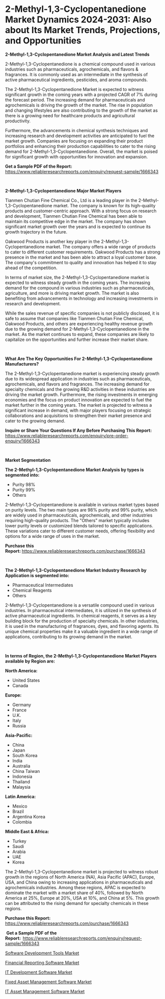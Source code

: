 <p><h1>2-Methyl-1,3-Cyclopentanedione Market Dynamics 2024-2031: Also about Its Market Trends, Projections, and Opportunities</h1></p><p><strong>2-Methyl-1,3-Cyclopentanedione Market Analysis and Latest Trends</strong></p>
<p><p>2-Methyl-1,3-Cyclopentanedione is a chemical compound used in various industries such as pharmaceuticals, agrochemicals, and flavors & fragrances. It is commonly used as an intermediate in the synthesis of active pharmaceutical ingredients, pesticides, and aroma compounds.</p><p>The 2-Methyl-1,3-Cyclopentanedione Market is expected to witness significant growth in the coming years with a projected CAGR of 7% during the forecast period. The increasing demand for pharmaceuticals and agrochemicals is driving the growth of the market. The rise in population and changing lifestyles are also contributing to the growth of the market as there is a growing need for healthcare products and agricultural productivity.</p><p>Furthermore, the advancements in chemical synthesis techniques and increasing research and development activities are anticipated to fuel the market growth. Companies are focusing on expanding their product portfolios and enhancing their production capabilities to cater to the rising demand for 2-Methyl-1,3-Cyclopentanedione. Overall, the market is poised for significant growth with opportunities for innovation and expansion.</p></p>
<p><strong>Get a Sample PDF of the Report:&nbsp;</strong> <a href="https://www.reliableresearchreports.com/enquiry/request-sample/1666343">https://www.reliableresearchreports.com/enquiry/request-sample/1666343</a></p>
<p>&nbsp;</p>
<p><strong>2-Methyl-1,3-Cyclopentanedione Major Market Players</strong></p>
<p><p>Tianmen Chutian Fine Chemical Co., Ltd is a leading player in the 2-Methyl-1,3-Cyclopentanedione market. The company is known for its high-quality products and customer-centric approach. With a strong focus on research and development, Tianmen Chutian Fine Chemical has been able to maintain its competitive edge in the market. The company has shown significant market growth over the years and is expected to continue its growth trajectory in the future.</p><p>Oakwood Products is another key player in the 2-Methyl-1,3-Cyclopentanedione market. The company offers a wide range of products to cater to different customer requirements. Oakwood Products has a strong presence in the market and has been able to attract a loyal customer base. The company's commitment to quality and innovation has helped it to stay ahead of the competition.</p><p>In terms of market size, the 2-Methyl-1,3-Cyclopentanedione market is expected to witness steady growth in the coming years. The increasing demand for the compound in various industries such as pharmaceuticals, agriculture, and more is driving market growth. The market is also benefiting from advancements in technology and increasing investments in research and development.</p><p>While the sales revenue of specific companies is not publicly disclosed, it is safe to assume that companies like Tianmen Chutian Fine Chemical, Oakwood Products, and others are experiencing healthy revenue growth due to the growing demand for 2-Methyl-1,3-Cyclopentanedione in the market. As the market continues to expand, these companies are likely to capitalize on the opportunities and further increase their market share.</p></p>
<p>&nbsp;</p>
<p><strong>What Are The Key Opportunities For 2-Methyl-1,3-Cyclopentanedione Manufacturers?</strong></p>
<p><p>The 2-Methyl-1,3-Cyclopentanedione market is experiencing steady growth due to its widespread application in industries such as pharmaceuticals, agrochemicals, and flavors and fragrances. The increasing demand for specialty chemicals and the growing R&D activities in these industries are driving the market growth. Furthermore, the rising investments in emerging economies and the focus on product innovation are expected to fuel the market further in the coming years. The market is projected to witness a significant increase in demand, with major players focusing on strategic collaborations and acquisitions to strengthen their market presence and cater to the growing demand.</p></p>
<p><strong>Inquire or Share Your Questions If Any Before Purchasing This Report:</strong> <a href="https://www.reliableresearchreports.com/enquiry/pre-order-enquiry/1666343">https://www.reliableresearchreports.com/enquiry/pre-order-enquiry/1666343</a></p>
<p>&nbsp;</p>
<p><strong>Market Segmentation</strong></p>
<p><strong>The 2-Methyl-1,3-Cyclopentanedione Market Analysis by types is segmented into:</strong></p>
<p><ul><li>Purity 98%</li><li>Purity 99%</li><li>Others</li></ul></p>
<p><p>2-Methyl-1,3-Cyclopentanedione is available in various market types based on purity levels. The two main types are 98% purity and 99% purity, which are widely used in pharmaceuticals, agrochemicals, and other industries requiring high-quality products. The "Others" market typically includes lower purity levels or customized blends tailored to specific applications. These variations cater to different customer needs, offering flexibility and options for a wide range of uses in the market.</p></p>
<p><strong>Purchase this Report:&nbsp;</strong><a href="https://www.reliableresearchreports.com/purchase/1666343">https://www.reliableresearchreports.com/purchase/1666343</a></p>
<p>&nbsp;</p>
<p><strong>The 2-Methyl-1,3-Cyclopentanedione Market Industry Research by Application is segmented into:</strong></p>
<p><ul><li>Pharmaceutical Intermediates</li><li>Chemical Reagents</li><li>Others</li></ul></p>
<p><p>2-Methyl-1,3-Cyclopentanedione is a versatile compound used in various industries. In pharmaceutical intermediates, it is utilized in the synthesis of active pharmaceutical ingredients. In chemical reagents, it serves as a key building block for the production of specialty chemicals. In other industries, it is used in the manufacturing of fragrances, dyes, and flavoring agents. Its unique chemical properties make it a valuable ingredient in a wide range of applications, contributing to its growing demand in the market.</p></p>
<p>&nbsp;</p>
<p><strong>In terms of Region, the 2-Methyl-1,3-Cyclopentanedione Market Players available by Region are:</strong></p>
<p>
    <p> <strong> North America: </strong>
        <ul>
            <li>United States</li>
            <li>Canada</li>
        </ul>
        </p> 
    <p> <strong> Europe: </strong>
        <ul>
            <li>Germany</li>
            <li>France</li>
            <li>U.K.</li>
            <li>Italy</li>
            <li>Russia</li>
        </ul>
        </p> 
    <p> <strong> Asia-Pacific: </strong>
        <ul>
            <li>China</li>
            <li>Japan</li>
            <li>South Korea</li>
            <li>India</li>
            <li>Australia</li>
            <li>China Taiwan</li>
            <li>Indonesia</li>
            <li>Thailand</li>
            <li>Malaysia</li>
        </ul>
        </p> 
    <p> <strong> Latin America: </strong>
        <ul>
            <li>Mexico</li>
            <li>Brazil</li>
            <li>Argentina Korea</li>
            <li>Colombia</li>
        </ul>
        </p> 
    <p> <strong> Middle East & Africa: </strong>
        <ul>
            <li>Turkey</li>
            <li>Saudi</li>
            <li>Arabia</li>
            <li>UAE</li>
            <li>Korea</li>
        </ul>
    </p>
    </p>
<p><p>The 2-Methyl-1,3-Cyclopentanedione market is projected to witness robust growth in the regions of North America (NA), Asia Pacific (APAC), Europe, USA, and China owing to increasing applications in pharmaceuticals and agrochemicals industries. Among these regions, APAC is expected to dominate the market with a market share of 40%, followed by North America at 25%, Europe at 20%, USA at 10%, and China at 5%. This growth can be attributed to the rising demand for specialty chemicals in these regions.</p></p>
<p><strong>Purchase this Report: </strong><a href="https://www.reliableresearchreports.com/purchase/1666343">https://www.reliableresearchreports.com/purchase/1666343</a></p>
<p>&nbsp;<strong>Get a Sample PDF of the Report:&nbsp;&nbsp;</strong><a href="https://www.reliableresearchreports.com/enquiry/request-sample/1666343">https://www.reliableresearchreports.com/enquiry/request-sample/1666343</a></p>
<p><strong></strong></p>
<p><p><a href="https://medium.com/p/6d3e9a0dc25f/edit">Software Development Tools Market</a></p><p><a href="https://medium.com/p/15afff2ee065/edit">Financial Reporting Software Market</a></p><p><a href="https://medium.com/p/9aa87f4a4727/edit">IT Development Software Market</a></p><p><a href="https://medium.com/p/a6647d73e96f/edit">Fixed Asset Management Software Market</a></p><p><a href="https://medium.com/p/87b4d61bc76b/edit">IT Asset Management Software Market</a></p></p>